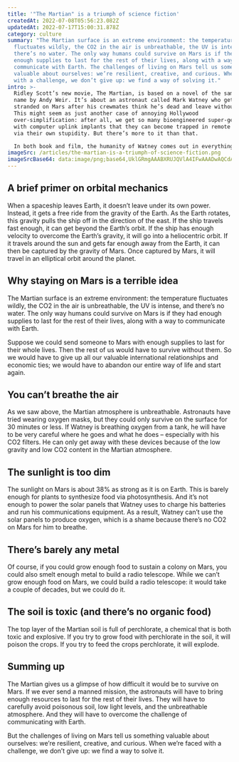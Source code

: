 ```yaml
---
title: '"The Martian" is a triumph of science fiction'
createdAt: 2022-07-08T05:56:23.082Z
updatedAt: 2022-07-17T15:00:31.878Z
category: culture
summary: "The Martian surface is an extreme environment: the temperature
  fluctuates wildly, the CO2 in the air is unbreathable, the UV is intense, and
  there’s no water. The only way humans could survive on Mars is if they had
  enough supplies to last for the rest of their lives, along with a way to
  communicate with Earth. The challenges of living on Mars tell us something
  valuable about ourselves: we’re resilient, creative, and curious. When faced
  with a challenge, we don’t give up: we find a way of solving it."
intro: >-
  Ridley Scott’s new movie, The Martian, is based on a novel of the same
  name by Andy Weir. It’s about an astronaut called Mark Watney who gets
  stranded on Mars after his crewmates think he’s dead and leave without him.
  This might seem as just another case of annoying Hollywood
  over-simplification: after all, we get so many bioengineered super-geniuses
  with computer uplink implants that they can become trapped in remote locations
  via their own stupidity. But there’s more to it than that.

  In both book and film, the humanity of Watney comes out in everything he does to survive: logical thinking (how can I eat this potato again?), ingenuity (I need water; how do I distill it from our CO2 filters), courage (explore the abandoned outpost), and compassion (contact my family). He also has a lot of fun with his predicament, cracking jokes through his video log and even going disco.
imageSrc: /articles/the-martian-is-a-triumph-of-science-fiction.png
imageSrcBase64: data:image/png;base64,UklGRmgAAABXRUJQVlA4IFwAAADwAQCdASoKAAoAAUAmJbACdADdav6BClAA/vLq8be1Q2JI7bFpjccrm0gq+KGrVtux47BrPebimamoCTrEB/sLZYWbdEP/4tMYdHz/scj8r/43resVw/+/2H3wAA==
---
```


## A brief primer on orbital mechanics

When a spaceship leaves Earth, it doesn’t leave under its own power. Instead, it gets a free ride from the gravity of the Earth. As the Earth rotates, this gravity pulls the ship off in the direction of the east. If the ship travels fast enough, it can get beyond the Earth’s orbit. If the ship has enough velocity to overcome the Earth’s gravity, it will go into a heliocentric orbit. If it travels around the sun and gets far enough away from the Earth, it can then be captured by the gravity of Mars. Once captured by Mars, it will travel in an elliptical orbit around the planet.

## Why staying on Mars is a terrible idea

The Martian surface is an extreme environment: the temperature fluctuates wildly, the CO2 in the air is unbreathable, the UV is intense, and there’s no water. The only way humans could survive on Mars is if they had enough supplies to last for the rest of their lives, along with a way to communicate with Earth.

Suppose we could send someone to Mars with enough supplies to last for their whole lives. Then the rest of us would have to survive without them. So we would have to give up all our valuable international relationships and economic ties; we would have to abandon our entire way of life and start again.

## You can’t breathe the air

As we saw above, the Martian atmosphere is unbreathable. Astronauts have tried wearing oxygen masks, but they could only survive on the surface for 30 minutes or less. If Watney is breathing oxygen from a tank, he will have to be very careful where he goes and what he does – especially with his CO2 filters. He can only get away with these devices because of the low gravity and low CO2 content in the Martian atmosphere.

## The sunlight is too dim

The sunlight on Mars is about 38% as strong as it is on Earth. This is barely enough for plants to synthesize food via photosynthesis. And it’s not enough to power the solar panels that Watney uses to charge his batteries and run his communications equipment. As a result, Watney can’t use the solar panels to produce oxygen, which is a shame because there’s no CO2 on Mars for him to breathe.

## There’s barely any metal

Of course, if you could grow enough food to sustain a colony on Mars, you could also smelt enough metal to build a radio telescope. While we can’t grow enough food on Mars, we could build a radio telescope: it would take a couple of decades, but we could do it.

## The soil is toxic (and there’s no organic food)

The top layer of the Martian soil is full of perchlorate, a chemical that is both toxic and explosive. If you try to grow food with perchlorate in the soil, it will poison the crops. If you try to feed the crops perchlorate, it will explode.

## Summing up

The Martian gives us a glimpse of how difficult it would be to survive on Mars. If we ever send a manned mission, the astronauts will have to bring enough resources to last for the rest of their lives. They will have to carefully avoid poisonous soil, low light levels, and the unbreathable atmosphere. And they will have to overcome the challenge of communicating with Earth.

But the challenges of living on Mars tell us something valuable about ourselves: we’re resilient, creative, and curious. When we’re faced with a challenge, we don’t give up: we find a way to solve it.
